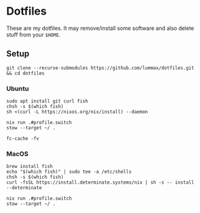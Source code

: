 Dotfiles
===========

These are my dotfiles. It may remove/install some software and also delete
stuff from your `$HOME`.

Setup
-----

```
git clone --recurse-submodules https://github.com/lummax/dotfiles.git && cd dotfiles
```

### Ubuntu

```
sudo apt install git curl fish
chsh -s $(which fish)
sh <(curl -L https://nixos.org/nix/install) --daemon

nix run .#profile.switch
stow --target ~/ .

fc-cache -fv
```

### MacOS

```
brew install fish
echo "$(which fish)" | sudo tee -a /etc/shells
chsh -s $(which fish)
curl -fsSL https://install.determinate.systems/nix | sh -s -- install --determinate

nix run .#profile.switch
stow --target ~/ .
```
